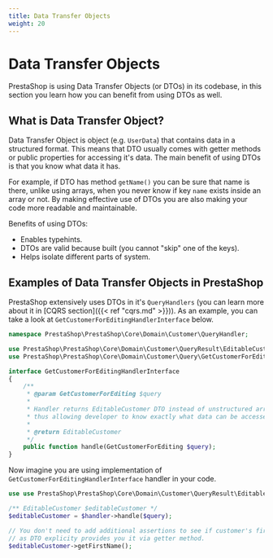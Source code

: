 ```yaml
---
title: Data Transfer Objects
weight: 20
---
```


# Data Transfer Objects

PrestaShop is using Data Transfer Objects (or DTOs) in its codebase, in this section you learn how you can benefit from using DTOs as well.

## What is Data Transfer Object?

Data Transfer Object is object (e.g. `UserData`) that contains data in a structured format. This means that DTO usually comes with getter methods or public properties for accessing it's data. The main benefit of using DTOs is that you know what data it has.

For example, if DTO has method `getName()` you can be sure that name is there, unlike using arrays, when you never know if key `name` exists inside an array or not. By making effective use of DTOs you are also making your code more readable and maintainable.

Benefits of using DTOs:

* Enables typehints.
* DTOs are valid because built (you cannot "skip" one of the keys).
* Helps isolate different parts of system.

## Examples of Data Transfer Objects in PrestaShop

PrestaShop extensively uses DTOs in it's `QueryHandlers` (you can learn more about it in [CQRS section]({{< ref "cqrs.md" >}})). As an example, you can take a look at `GetCustomerForEditingHandlerInterface` below.

```php 
namespace PrestaShop\PrestaShop\Core\Domain\Customer\QueryHandler;

use PrestaShop\PrestaShop\Core\Domain\Customer\QueryResult\EditableCustomer;
use PrestaShop\PrestaShop\Core\Domain\Customer\Query\GetCustomerForEditing;

interface GetCustomerForEditingHandlerInterface
{
    /**
     * @param GetCustomerForEditing $query
     *
     * Handler returns EditableCustomer DTO instead of unstructured array,
     * thus allowing developer to know exactly what data can be accessed.
     *
     * @return EditableCustomer
     */
    public function handle(GetCustomerForEditing $query);
}
```

Now imagine you are using implementation of `GetCustomerForEditingHandlerInterface` handler in your code.

```php
use use PrestaShop\PrestaShop\Core\Domain\Customer\QueryResult\EditableCustomer;

/** EditableCustomer $editableCustomer */
$editableCustomer = $handler->handle($query);

// You don't need to add additional assertions to see if customer's first name exists
// as DTO explicity provides you it via getter method.
$editableCustomer->getFirstName();
```

